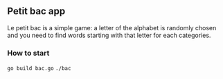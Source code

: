 ## Petit bac app

Le petit bac is a simple game: a letter of the alphabet is randomly chosen and you need to find words starting with that letter for each categories.

### How to start
`go build bac.go` 
`./bac`

